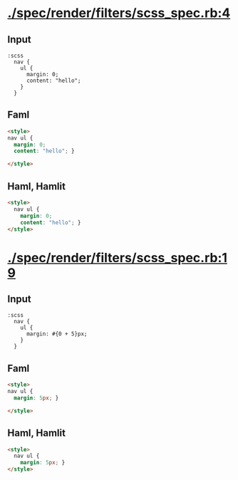 # [./spec/render/filters/scss_spec.rb:4](../../../../spec/render/filters/scss_spec.rb#L4)
## Input
```haml
:scss
  nav {
    ul {
      margin: 0;
      content: "hello";
    }
  }

```

## Faml
```html
<style>
nav ul {
  margin: 0;
  content: "hello"; }

</style>

```

## Haml, Hamlit
```html
<style>
  nav ul {
    margin: 0;
    content: "hello"; }
</style>

```

# [./spec/render/filters/scss_spec.rb:19](../../../../spec/render/filters/scss_spec.rb#L19)
## Input
```haml
:scss
  nav {
    ul {
      margin: #{0 + 5}px;
    }
  }

```

## Faml
```html
<style>
nav ul {
  margin: 5px; }

</style>

```

## Haml, Hamlit
```html
<style>
  nav ul {
    margin: 5px; }
</style>

```

